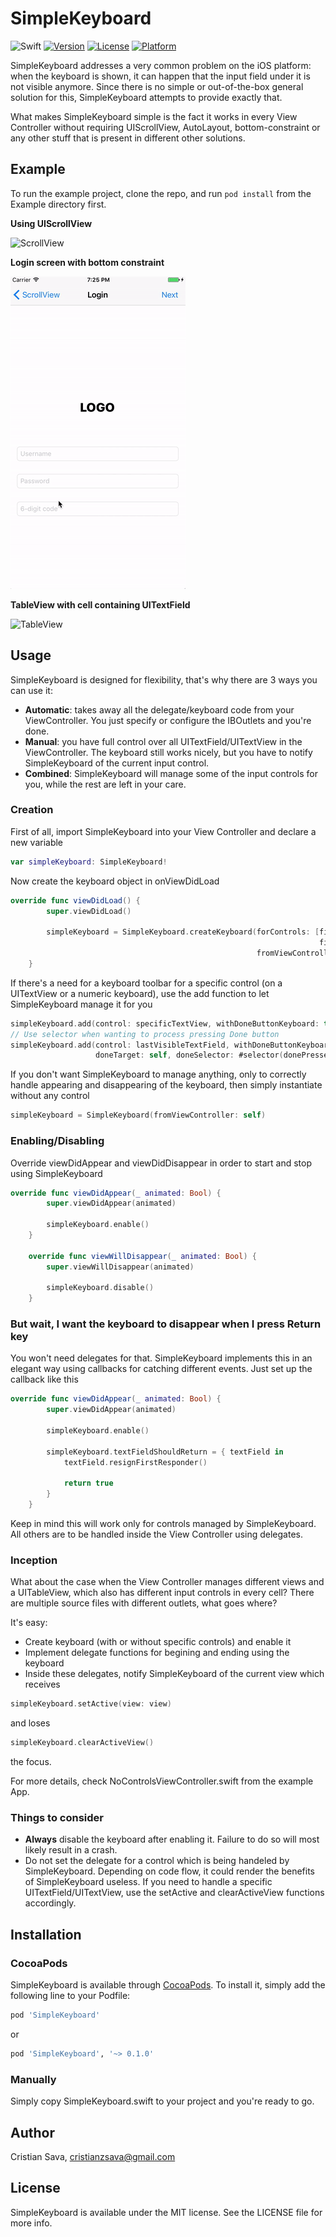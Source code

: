 # SimpleKeyboard

![Swift](https://img.shields.io/badge/Swift-3.0-brightgreen.svg)
[![Version](https://img.shields.io/cocoapods/v/SimpleKeyboard.svg?style=flat)](http://cocoapods.org/pods/SimpleKeyboard)
[![License](https://img.shields.io/cocoapods/l/SimpleKeyboard.svg?style=flat)](http://cocoapods.org/pods/SimpleKeyboard)
[![Platform](https://img.shields.io/cocoapods/p/SimpleKeyboard.svg?style=flat)](http://cocoapods.org/pods/SimpleKeyboard)

SimpleKeyboard addresses a very common problem on the iOS platform: when the keyboard is shown, it can happen that the input field under it is not visible anymore. Since there is no simple or out-of-the-box general solution for this, SimpleKeyboard attempts to provide exactly that.

What makes SimpleKeyboard simple is the fact it works in every View Controller without requiring UIScrollView, AutoLayout, bottom-constraint or any other stuff that is present in different other solutions.

## Example

To run the example project, clone the repo, and run `pod install` from the Example directory first.

**Using UIScrollView**

![ScrollView](https://github.com/sivu22/SimpleKeyboard/blob/master/Screenshots/ScrollView.gif)

**Login screen with bottom constraint**

![Login](https://github.com/sivu22/SimpleKeyboard/blob/master/Screenshots/Login.gif)

**TableView with cell containing UITextField**

![TableView](https://github.com/sivu22/SimpleKeyboard/blob/master/Screenshots/TableView.gif)

## Usage

SimpleKeyboard is designed for flexibility, that's why there are 3 ways you can use it:
- **Automatic**: takes away all the delegate/keyboard code from your ViewController. You just specify or configure the IBOutlets and you're done. 
- **Manual**: you have full control over all UITextField/UITextView in the ViewController. The keyboard still works nicely, but you have to notify SimpleKeyboard of the current input control.
- **Combined**: SimpleKeyboard will manage some of the input controls for you, while the rest are left in your care.

### Creation
First of all, import SimpleKeyboard into your View Controller and declare a new variable
```swift
var simpleKeyboard: SimpleKeyboard!
```

Now create the keyboard object in onViewDidLoad
```swift
override func viewDidLoad() {
        super.viewDidLoad()
        
        simpleKeyboard = SimpleKeyboard.createKeyboard(forControls: [firstTextField, secondTextField, 
                                                                     firstTextView, thirdTextField], 
                                                       fromViewController: self)
    }
```

If there's a need for a keyboard toolbar for a specific control (on a UITextView or a numeric keyboard), use the add function to let SimpleKeyboard manage it for you
```swift
simpleKeyboard.add(control: specificTextView, withDoneButtonKeyboard: true)
// Use selector when wanting to process pressing Done button
simpleKeyboard.add(control: lastVisibleTextField, withDoneButtonKeyboard: true, 
                   doneTarget: self, doneSelector: #selector(donePressed(_:)))
```

If you don't want SimpleKeyboard to manage anything, only to correctly handle appearing and disappearing of the keyboard, then simply instantiate without any control
```swift
simpleKeyboard = SimpleKeyboard(fromViewController: self)
```

### Enabling/Disabling
Override viewDidAppear and viewDidDisappear in order to start and stop using SimpleKeyboard
```swift
override func viewDidAppear(_ animated: Bool) {
        super.viewDidAppear(animated)
        
        simpleKeyboard.enable()
    }
    
    override func viewWillDisappear(_ animated: Bool) {
        super.viewWillDisappear(animated)
        
        simpleKeyboard.disable()
    }
```

### But wait, I want the keyboard to disappear when I press Return key
You won't need delegates for that. SimpleKeyboard implements this in an elegant way using callbacks for catching different events.
Just set up the callback like this
```swift
override func viewDidAppear(_ animated: Bool) {
        super.viewDidAppear(animated)
        
        simpleKeyboard.enable()
            
        simpleKeyboard.textFieldShouldReturn = { textField in
            textField.resignFirstResponder()
                
            return true
        }
    }
```
Keep in mind this will work only for controls managed by SimpleKeyboard. All others are to be handled inside the View Controller using delegates.

### Inception
What about the case when the View Controller manages different views and a UITableView, which also has different input controls in every cell? There are multiple source files with different outlets, what goes where?

It's easy:
- Create keyboard (with or without specific controls) and enable it
- Implement delegate functions for begining and ending using the keyboard
- Inside these delegates, notify SimpleKeyboard of the current view which receives 
```swift
simpleKeyboard.setActive(view: view)
```
and loses
```swift
simpleKeyboard.clearActiveView()
```
the focus.

For more details, check NoControlsViewController.swift from the example App.

### Things to consider
- **Always** disable the keyboard after enabling it. Failure to do so will most likely result in a crash.
- Do not set the delegate for a control which is being handeled by SimpleKeyboard. Depending on code flow, it could render the benefits of SimpleKeyboard useless. If you need to handle a specific UITextField/UITextView, use the setActive and clearActiveView functions accordingly.

## Installation

### CocoaPods
SimpleKeyboard is available through [CocoaPods](http://cocoapods.org). To install
it, simply add the following line to your Podfile:

```ruby
pod 'SimpleKeyboard'
```
or

```ruby
pod 'SimpleKeyboard', '~> 0.1.0'
```

### Manually
Simply copy SimpleKeyboard.swift to your project and you're ready to go.

## Author

Cristian Sava, cristianzsava@gmail.com

## License

SimpleKeyboard is available under the MIT license. See the LICENSE file for more info.
